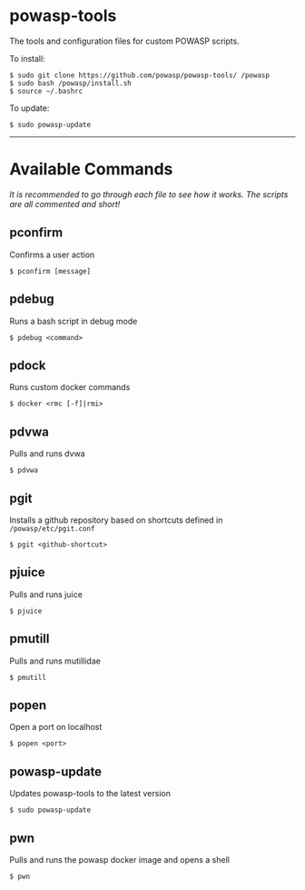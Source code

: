 # powasp-tools

The tools and configuration files for custom POWASP scripts.

To install:

```
$ sudo git clone https://github.com/powasp/powasp-tools/ /powasp
$ sudo bash /powasp/install.sh
$ source ~/.bashrc
```

To update:
```
$ sudo powasp-update
```

---

# Available Commands

*It is recommended to go through each file to see how it works. The scripts are all commented and short!*


## pconfirm

Confirms a user action

```
$ pconfirm [message]
```


## pdebug

Runs a bash script in debug mode

```
$ pdebug <command>
```


## pdock

Runs custom docker commands
```
$ docker <rmc [-f]|rmi>
```


## pdvwa

Pulls and runs dvwa

```
$ pdvwa
```


## pgit

Installs a github repository based on shortcuts defined in `/powasp/etc/pgit.conf`

```
$ pgit <github-shortcut>
```


## pjuice

Pulls and runs juice

```
$ pjuice
```


## pmutill

Pulls and runs mutillidae

```
$ pmutill
```


## popen

Open a port on localhost

```
$ popen <port>
```


## powasp-update

Updates powasp-tools to the latest version

```
$ sudo powasp-update
```


## pwn

Pulls and runs the powasp docker image and opens a shell

```
$ pwn
```
